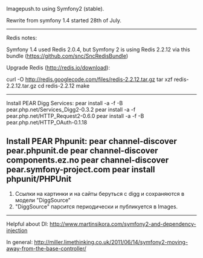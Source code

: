 Imagepush.to using Symfony2 (stable).

Rewrite from symfony 1.4 started 28th of July.

---
Redis notes:

Symfony 1.4 used Redis 2.0.4, but Symfony 2 is using Redis 2.2.12 via this bundle (https://github.com/snc/SncRedisBundle)

Upgrade Redis (http://redis.io/download):

curl -O http://redis.googlecode.com/files/redis-2.2.12.tar.gz
tar xzf redis-2.2.12.tar.gz
cd redis-2.2.12
make

---
Install PEAR Digg Services:
pear install -a -f -B pear.php.net/Services_Digg2-0.3.2
pear install -a -f pear.php.net/HTTP_Request2-0.6.0
pear install -a -f -B pear.php.net/HTTP_OAuth-0.1.18

Install PEAR Phpunit:
pear channel-discover pear.phpunit.de
pear channel-discover components.ez.no
pear channel-discover pear.symfony-project.com
pear install phpunit/PHPUnit
---

1) Ссылки на картинки и на сайты беруться с digg и сохраняются в модели "DiggSource"
2) "DiggSource" парсится периодически и публикуется в Images.

---
Helpful about DI:
http://www.martinsikora.com/symfony2-and-dependency-injection

In general:
http://miller.limethinking.co.uk/2011/06/14/symfony2-moving-away-from-the-base-controller/